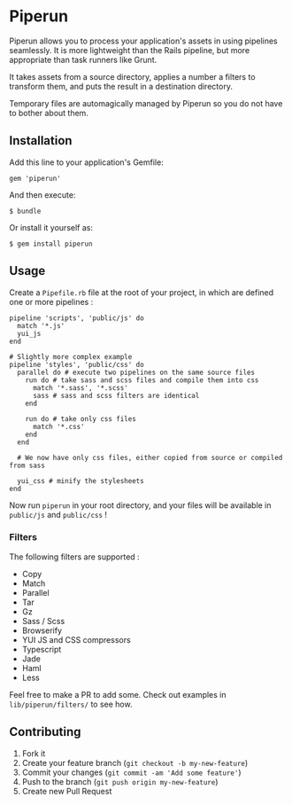 # Piperun

Piperun allows you to process your application's assets in using pipelines seamlessly.
It is more lightweight than the Rails pipeline, but more appropriate than task runners like Grunt.

It takes assets from a source directory, applies a number a filters to transform them,
and puts the result in a destination directory.

Temporary files are automagically managed by Piperun so you do not have to bother about them.

## Installation

Add this line to your application's Gemfile:

    gem 'piperun'

And then execute:

    $ bundle

Or install it yourself as:

    $ gem install piperun

## Usage

Create a `Pipefile.rb` file at the root of your project, in which are defined one or more pipelines :

    pipeline 'scripts', 'public/js' do
      match '*.js'
      yui_js
    end

    # Slightly more complex example
    pipeline 'styles', 'public/css' do
      parallel do # execute two pipelines on the same source files
        run do # take sass and scss files and compile them into css
          match '*.sass', '*.scss'
          sass # sass and scss filters are identical
        end

        run do # take only css files
          match '*.css'
        end
      end

      # We now have only css files, either copied from source or compiled from sass

      yui_css # minify the stylesheets
    end

Now run `piperun` in your root directory, and your files will be available in `public/js` and `public/css` !

### Filters

The following filters are supported :
- Copy
- Match
- Parallel
- Tar
- Gz
- Sass / Scss
- Browserify
- YUI JS and CSS compressors
- Typescript
- Jade
- Haml
- Less

Feel free to make a PR to add some. Check out examples in `lib/piperun/filters/` to see how.

## Contributing

1. Fork it
2. Create your feature branch (`git checkout -b my-new-feature`)
3. Commit your changes (`git commit -am 'Add some feature'`)
4. Push to the branch (`git push origin my-new-feature`)
5. Create new Pull Request
